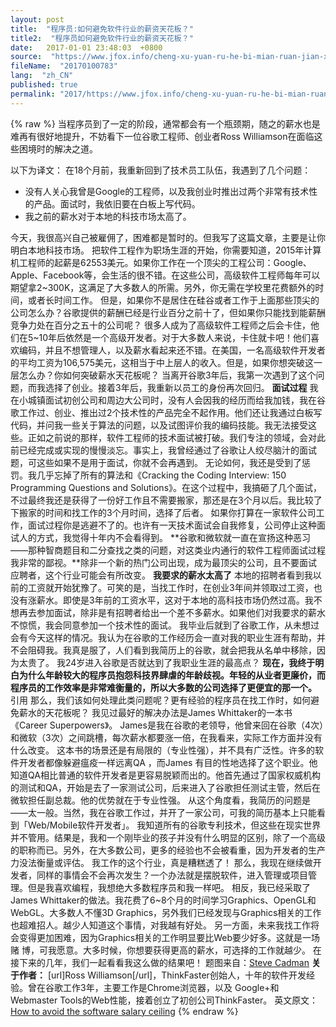 ```yaml
---
layout: post
title:  "程序员:如何避免软件行业的薪资天花板？"
title2:  "程序员如何避免软件行业的薪资天花板？"
date:   2017-01-01 23:48:03  +0800
source:  "https://www.jfox.info/cheng-xu-yuan-ru-he-bi-mian-ruan-jian-xing-ye-de-xin-zi-tian-hua-ban.html"
fileName:  "20170100783"
lang:  "zh_CN"
published: true
permalink: "2017/https://www.jfox.info/cheng-xu-yuan-ru-he-bi-mian-ruan-jian-xing-ye-de-xin-zi-tian-hua-ban.html"
---
```

{% raw %}
当程序员到了一定的阶段，通常都会有一个瓶颈期，随之的薪水也是难再有很好地提升，不妨看下一位谷歌工程师、创业者Ross Williamson在面临这些困境时的解决之道。

以下为译文： 
在18个月前，我重新回到了技术员工队伍，我遇到了几个问题：

- 没有人关心我曾是Google的工程师，以及我创业时推出过两个非常有技术性的产品。面试时，我依旧要在白板上写代码。
- 我之前的薪水对于本地的科技市场太高了。

今天，我很高兴自己被雇佣了，困难都是暂时的。但我写了这篇文章，主要是让你明白本地科技市场。 
把软件工程作为职场生涯的开始，你需要知道，2015年计算机工程师的起薪是62553美元。如果你工作在一个顶尖的工程公司：Google、Apple、Facebook等，会生活的很不错。在这些公司，高级软件工程师每年可以期望拿2~300K，这满足了大多数人的所需。另外，你无需在学校里花费额外的时间，或者长时间工作。 
但是，如果你不是居住在硅谷或者工作于上面那些顶尖的公司怎么办？谷歌提供的薪酬已经是行业百分之前十了，但如果你只能找到能薪酬竞争力处在百分之五十的公司呢？ 
很多人成为了高级软件工程师之后会卡住，他们在5~10年后依然是一个高级开发者。对于大多数人来说，卡住就卡吧！他们喜欢编码，并且不想管理人，以及薪水看起来还不错。在美国，一名高级软件开发者的平均工资为106,575美元，这相当于中上层人的收入。但是，如果你想突破这一层怎么办？你如何突破薪水天花板呢？ 
当离开谷歌3年后，我第一次遇到了这个问题，而我选择了创业。接着3年后，我重新以员工的身份再次回归。 
**面试过程**
我在小城镇面试初创公司和周边大公司时，没有人会因我的经历而给我加钱，我在谷歌工作过、创业、推出过2个技术性的产品完全不起作用。他们还让我通过白板写代码，并问我一些关于算法的问题，以及试图评价我的编码技能。我无法接受这些。正如之前说的那样，软件工程师的技术面试被打破。我们专注的领域，会对此前已经完成或实现的慢慢淡忘。事实上，我曾经通过了谷歌让人绞尽脑汁的面试题，可这些如果不是用于面试，你就不会再遇到。 
无论如何，我还是受到了惩罚。我几乎忘掉了所有的算法和《Cracking the Coding Interview: 150 Programming Questions and Solutions》。在这个过程中，我搞砸了几个面试，不过最终我还是获得了一份好工作且不需要搬家，那还是在3个月以后。我比较了下搬家的时间和找工作的3个月时间，选择了后者。 
如果你打算在一家软件公司工作，面试过程你是逃避不了的。也许有一天技术面试会自我修复，公司停止这种面试人的方式，我觉得十年内不会看得到。 
**谷歌和微软就一直在宣扬这种恶习——那种智商题目和二分查找之类的问题，对这类业内通行的软件工程师面试过程我非常的鄙视。**除非一个新的热门公司出现，成为最顶尖的公司，且不要面试应聘者，这个行业可能会有所改变。 
**我要求的薪水太高了**
本地的招聘者看到我以前的工资就开始犹豫了。可笑的是，当找工作时，在创业3年间并领取过工资，也没有涨薪水。即使是3年前的工资水平，这对于本地的高科技市场仍然过高。我不想再去参加面试，除非是有招聘者给出一个差不多薪水。如果他们对我要求的薪水不惊慌，我会同意参加一个技术性的面试。 
我毕业后就到了谷歌工作，从未想过会有今天这样的情况。我认为在谷歌的工作经历会一直对我的职业生涯有帮助，并不会阻碍我。我真是服了，人们看到我简历上的谷歌，就会把我从名单中移除，因为太贵了。 
我24岁进入谷歌是否就达到了我职业生涯的最高点？ 
**现在，我终于明白为什么年龄较大的程序员抱怨科技界肆虐的年龄歧视。年轻的从业者更廉价，而程序员的工作效率是非常难衡量的，所以大多数的公司选择了更便宜的那一个。**
引用 那么，我们该如何处理此类问题呢？更有经验的程序员在找工作时，如何避免薪水的天花板呢？ 
我见过最好的解决办法是James Whittaker的一本书《Career Superpowers》。 
James是我在谷歌的老领导，他曾来回在谷歌（4次）和微软（3次）之间跳槽，每次薪水都要涨一倍，在我看来，实际工作方面并没有什么改变。 
这本书的场景还是有局限的（专业性强），并不具有广泛性。许多的软件开发者都像躲避瘟疫一样远离QA ，而James 有目的性地选择了这个职业。他知道QA相比普通的软件开发者是更容易脱颖而出的。他首先通过了国家权威机构的测试和QA，开始是去了一家测试公司，后来进入了谷歌担任测试主管，然后在微软担任副总裁。他的优势就在于专业性强。 
从这个角度看，我简历的问题是——太一般。当然，我在谷歌工作过，并开了一家公司，可我的简历基本上只能看到「Web/Mobile软件开发者」。 
我知道所有的谷歌专利技术，但这些在现实世界并不管用。结果是，我和一个刚毕业的孩子并没有什么明显的区别，除了一个高级的职称而已。另外，在大多数公司，更多的经验也不会被看重，因为开发者的生产力没法衡量或评估。 
我工作的这个行业，真是糟糕透了！ 
那么，我现在继续做开发者，同样的事情会不会再次发生？一个办法就是摆脱软件，进入管理或项目管理。但是我喜欢编程，我想绝大多数程序员和我一样吧。 
相反，我已经采取了James Whittaker的做法。我花费了6~8个月的时间学习Graphics、OpenGL和WebGL。大多数人不懂3D Graphics，另外我们已经发现与Graphics相关的工作也超难招人。越少人知道这个事情，对我越有好处。 
另一方面，未来我找工作将会变得更加困难，因为Graphics相关的工作明显要比Web要少好多。这就是一场赌 博，可我愿意。大多时候，你想要获得更高的薪水，可选择的工作就越少。 
在接下来的几年，我们一起看看我这么做的结果吧！ 
题图来自：[Steve Cadman](/url.php?_src=&amp;isencode=1&amp;content=dGltZT0xNDM2NDIyOTIzNjI3JnVybD1odHRwcyUzQSUyRiUyRnd3dy5mbGlja3IuY29tJTJGcGhvdG9zJTJGc3RldmVjYWRtYW4lMkY=)
**关于作者：**
[url]Ross Williamson[/url]，ThinkFaster创始人，十年的软件开发经验。曾在谷歌工作3年，主要工作是Chrome浏览器，以及 Google+和Webmaster Tools的Web性能，接着创立了初创公司ThinkFaster。 
英文原文：[How to avoid the software salary ceiling](/url.php?_src=&amp;isencode=1&amp;content=dGltZT0xNDM2NDIyOTIzNjI3JnVybD1odHRwJTNBJTJGJTJGdGhpbmtmYXN0ZXIuY28lMkYyMDE1JTJGMDclMkZob3ctdG8tYXZvaWQtdGhlLXNvZnR3YXJlLXNhbGFyeS1jZWlsaW5n)
{% endraw %}
